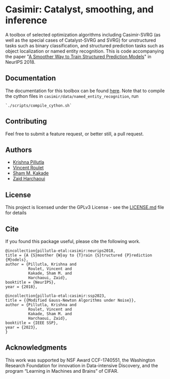# Casimir: Catalyst, smoothing, and inference
A toolbox of selected optimization algorithms including Casimir-SVRG 
(as well as the special cases of Catalyst-SVRG and SVRG)
for unstructured tasks such as binary classification, and structured prediction tasks 
such as object localization or named entity recognition.
This is code accompanying the paper
"[A Smoother Way to Train Structured Prediction Models](https://krishnap25.github.io/papers/2018_neurips_smoother.pdf)"
 in NeurIPS 2018. 

## Documentation
The documentation for this toolbox can be found [here](https://homes.cs.washington.edu/~pillutla/documentation/casimir/).
Note that to compile the cython files in `casimir/data/named_entity_recognition`, run
```
`./scripts/compile_cython.sh` 
```

## Contributing

Feel free to submit a feature request, or better still, a pull request. 

## Authors

* [Krishna Pillutla](https://homes.cs.washington.edu/~pillutla/)
* [Vincent Roulet](http://faculty.washington.edu/vroulet/)
* [Sham M. Kakade](https://homes.cs.washington.edu/~sham/)
* [Zaid Harchaoui](http://faculty.washington.edu/zaid/)


## License

This project is licensed under the GPLv3 License - see the [LICENSE.md](LICENSE.md) file for details

## Cite
If you found this package useful, please cite the following work.

```
@incollection{pillutla-etal:casimir:neurips2018,
title = {A {S}moother {W}ay to {T}rain {S}tructured {P}rediction {M}odels},
author = {Pillutla, Krishna and
          Roulet, Vincent and 
          Kakade, Sham M. and
          Harchaoui, Zaid},
booktitle = {NeurIPS},
year = {2018},

@incollection{pillutla-etal:casimir:ssp2023,
title = {{Modified Gauss-Newton Algorithms under Noise}},
author = {Pillutla, Krishna and
          Roulet, Vincent and 
          Kakade, Sham M. and
          Harchaoui, Zaid},
booktitle = {IEEE SSP},
year = {2023},
}
```

## Acknowledgments
This work was supported by NSF Award CCF-1740551, 
the Washington Research Foundation for innovation in Data-intensive Discovery, 
and the program “Learning in Machines and Brains” of CIFAR.

